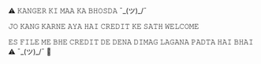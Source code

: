 ⚠︎ 𝙺𝙰𝙽𝙶𝙴𝚁 𝙺𝙸 𝙼𝙰𝙰 𝙺𝙰 𝙱𝙷𝙾𝚂𝙳𝙰 ¯\_(ツ)_/¯

𝙹𝙾 𝙺𝙰𝙽𝙶 𝙺𝙰𝚁𝙽𝙴 𝙰𝚈𝙰 𝙷𝙰𝙸 𝙲𝚁𝙴𝙳𝙸𝚃 𝙺𝙴 𝚂𝙰𝚃𝙷 𝚆𝙴𝙻𝙲𝙾𝙼𝙴 

𝙴𝚂 𝙵𝙸𝙻𝙴 𝙼𝙴 𝙱𝙷𝙴 𝙲𝚁𝙴𝙳𝙸𝚃 𝙳𝙴 𝙳𝙴𝙽𝙰 𝙳𝙸𝙼𝙰𝙶 𝙻𝙰𝙶𝙰𝙽𝙰 𝙿𝙰𝙳𝚃𝙰 𝙷𝙰𝙸 𝙱𝙷𝙰𝙸 ⚠︎  ¯\_(ツ)_/¯ 🤣
